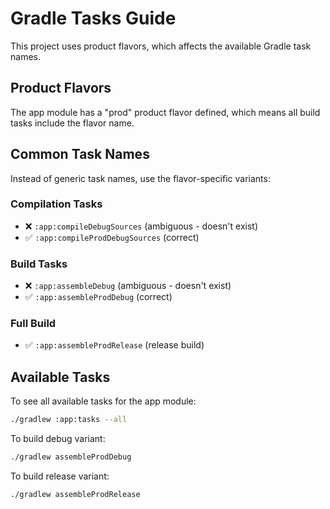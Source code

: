 # Gradle Tasks Guide

This project uses product flavors, which affects the available Gradle task names.

## Product Flavors

The app module has a "prod" product flavor defined, which means all build tasks include the flavor name.

## Common Task Names

Instead of generic task names, use the flavor-specific variants:

### Compilation Tasks
- ❌ `:app:compileDebugSources` (ambiguous - doesn't exist)
- ✅ `:app:compileProdDebugSources` (correct)

### Build Tasks  
- ❌ `:app:assembleDebug` (ambiguous - doesn't exist)
- ✅ `:app:assembleProdDebug` (correct)

### Full Build
- ✅ `:app:assembleProdRelease` (release build)

## Available Tasks

To see all available tasks for the app module:
```bash
./gradlew :app:tasks --all
```

To build debug variant:
```bash
./gradlew assembleProdDebug
```

To build release variant:
```bash
./gradlew assembleProdRelease
```